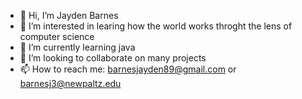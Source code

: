 - 👋 Hi, I’m Jayden Barnes
- 👀 I’m interested in learing how the world works throght the lens of computer science
- 🌱 I’m currently learning java
- 💞️ I’m looking to collaborate on many projects
- 📫 How to reach me: barnesjayden89@gmail.com or barnesj3@newpaltz.edu

<!---
JaydenB04/JaydenB04 is a ✨ special ✨ repository because its `README.md` (this file) appears on your GitHub profile.
You can click the Preview link to take a look at your changes.
--->
